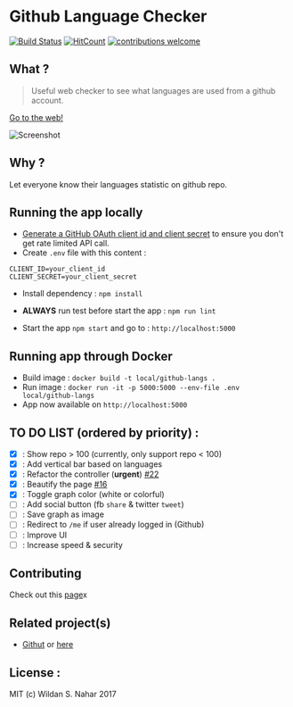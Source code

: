 # Github Language Checker

[![Build Status](https://travis-ci.org/wildan3105/github-langs.svg?branch=master)](https://travis-ci.org/wildan3105/github-langs) [![HitCount](http://hits.dwyl.com/wildan3105/github-langs.svg)](http://hits.dwyl.com/wildan3105/github-langs)   [![contributions welcome](https://img.shields.io/badge/contributions-welcome-brightgreen.svg?style=flat)](https://github.com/wildan3105/github-langs/issues)


## What ?

> Useful web checker to see what languages are used from a github account.

[Go to the web!](https://githublangs.herokuapp.com)

![Screenshot](screenshot3.png)

## Why ?

Let everyone know their languages statistic on github repo.

## Running the app locally

* [Generate a GitHub OAuth client id and client secret](https://github.com/settings/applications/new) to ensure you don't get rate limited API call.
* Create `.env` file with this content :

```
CLIENT_ID=your_client_id
CLIENT_SECRET=your_client_secret
```

* Install dependency : `npm install`
* **ALWAYS** run test before start the app : `npm run lint`

* Start the app `npm start` and go to : `http://localhost:5000`

## Running app through Docker

* Build image : `docker build -t local/github-langs .`
* Run image : `docker run -it -p 5000:5000 --env-file .env local/github-langs`
* App now available on `http://localhost:5000`

## TO DO LIST (ordered by priority) :
- [x] : Show repo > 100 (currently, only support repo < 100)
- [x] : Add vertical bar based on languages
- [x] : Refactor the controller (**urgent**) [#22](https://github.com/wildan3105/github-langs/issues/22)
- [x] : Beautify the page [#16](https://github.com/wildan3105/github-langs/issues/16)
- [x] : Toggle graph color (white or colorful)
- [ ] : Add social button (fb `share` & twitter `tweet`)
- [ ] : Save graph as image
- [ ] : Redirect to `/me` if user already logged in (Github)
- [ ] : Improve UI
- [ ] : Increase speed & security

## Contributing

Check out this [page](CONTRIBUTING.md)x
## Related project(s)
- [Githut](https://github.com/madnight/githut) or [here](https://github.com/topics/github-language-statistics)

## License :

MIT (c) Wildan S. Nahar 2017
